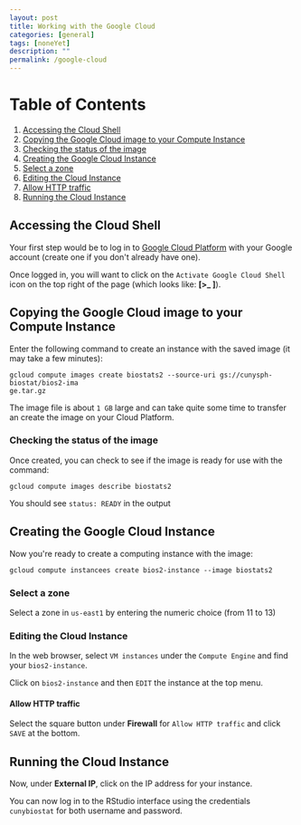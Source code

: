 ```yaml
---
layout: post
title: Working with the Google Cloud 
categories: [general]
tags: [noneYet]
description: ""
permalink: /google-cloud
---
```


# Table of Contents
1. [Accessing the Cloud Shell](#cloudshell)
2. [Copying the Google Cloud image to your Compute Instance](#copyimage)
3. [Checking the status of the image](#statusimage)
4. [Creating the Google Cloud Instance](#createimage)
5. [Select a zone](#zone)
6. [Editing the Cloud Instance](#editinstance)
7. [Allow HTTP traffic](#httptraffic)
8. [Running the Cloud Instance](#runcloud)

## Accessing the Cloud Shell <a name="cloudshell"></a>

Your first step would be to log in to [Google Cloud Platform](https://console.cloud.google.com)
with your Google account (create one if you don't already have one). 

Once logged in, you will want to click on the `Activate Google Cloud Shell`
icon on the top right of the page (which looks like: **[>_ ]**).

## Copying the Google Cloud image to your Compute Instance <a name="copyimage"></a>

Enter the following command to create an instance with the saved image (it may take a few minutes): 

```
gcloud compute images create biostats2 --source-uri gs://cunysph-biostat/bios2-ima
ge.tar.gz
```

The image file is about `1 GB` large and can take quite some time to transfer
an create the image on your Cloud Platform. 

### Checking the status of the image <a name="statusimage"></a>

Once created, you can check to see if the image is ready for use with the command: 

```
gcloud compute images describe biostats2
```

You should see `status: READY` in the output

## Creating the Google Cloud Instance <a name="createimage"></a>

Now you're ready to create a computing instance with the image: 

```
gcloud compute instancees create bios2-instance --image biostats2
```

### Select a zone <a name="zone"></a>

Select a zone in `us-east1` by entering the numeric choice (from 11 to 13)

### Editing the Cloud Instance <a name="editinstance"></a>

In the web browser, select `VM instances` under the `Compute Engine` and find
your `bios2-instance`. 

Click on `bios2-instance` and then `EDIT` the instance at the top menu. 

#### Allow HTTP traffic <a name="httptraffic"></a>

Select the square button under **Firewall** for `Allow HTTP traffic` and click 
`SAVE` at the bottom. 

## Running the Cloud Instance <a name="runcloud"></a>

Now, under **External IP**, click on the IP address for your instance. 

You can now log in to the RStudio interface using the credentials `cunybiostat`
for both username and password. 

